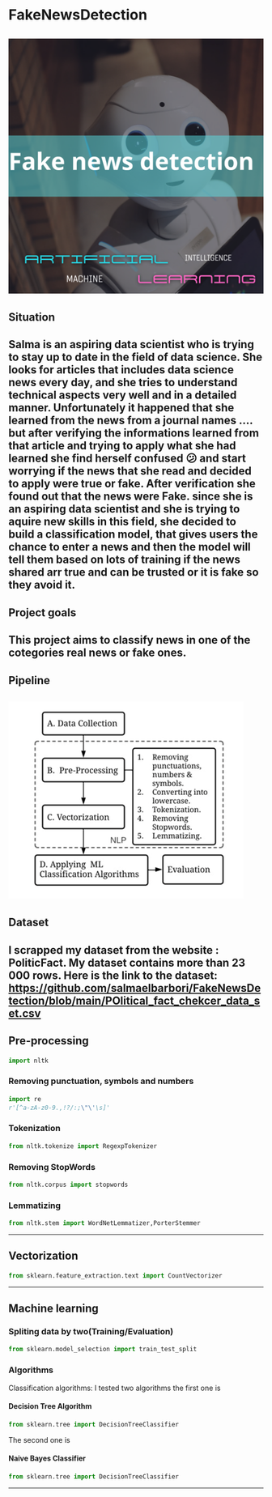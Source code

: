 # FakeNewsDetection
![alt_text](https://github.com/salmaelbarbori/FakeNewsDetection/blob/main/20230522_220143_0000.png?raw=true)
---
## Situation
Salma is an aspiring data scientist who is trying to stay up to date in the field of data science. She looks for articles that includes data science news every day, and she tries to understand technical aspects very well and in a detailed manner.
Unfortunately it happened that she learned from the news from a journal names .... but after verifying the informations learned from that article and trying to apply what she had learned she find herself confused 😕 and start worrying if the news that she read and decided to apply were true or fake. After verification she found out that the news were Fake.
since she is an aspiring data scientist and she is trying to aquire new skills in this field, she decided to build a classification model, that gives users the chance to enter a news and then the model will tell them based on lots of training if the news shared arr true and can be trusted or it is fake so they avoid it.
---
## Project goals
This project aims to classify news in one of the cotegories real news or fake ones.
---
## Pipeline
![alt text](https://github.com/salmaelbarbori/FakeNewsDetection/blob/main/Pipeline_png.png)
---
## Dataset
I scrapped my dataset from the website : PoliticFact.
My dataset contains more than 23 000 rows.
Here is the link to the dataset: https://github.com/salmaelbarbori/FakeNewsDetection/blob/main/POlitical_fact_chekcer_data_set.csv
---
## Pre-processing
```python
import nltk
```
### Removing punctuation, symbols and numbers
```python
import re
r'[^a-zA-z0-9.,!?/:;\"\'\s]' 
```
### Tokenization
```python
from nltk.tokenize import RegexpTokenizer
```
### Removing StopWords
```python
from nltk.corpus import stopwords
```
### Lemmatizing
```python
from nltk.stem import WordNetLemmatizer,PorterStemmer
```
---
## Vectorization
```python
from sklearn.feature_extraction.text import CountVectorizer
```
---
## Machine learning
### Spliting data by two(Training/Evaluation)
```python
from sklearn.model_selection import train_test_split
```
### Algorithms
Classification algorithms: 
I tested two algorithms the first one is 
#### Decision Tree Algorithm
```python
from sklearn.tree import DecisionTreeClassifier
```
The second one is 
#### Naive Bayes Classifier
```python
from sklearn.tree import DecisionTreeClassifier
```
---
